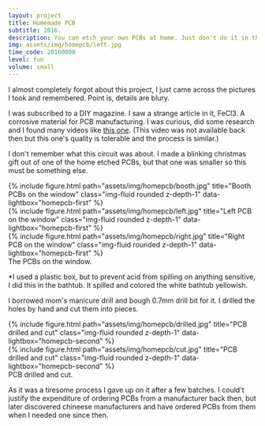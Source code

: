 ```yaml
---
layout: project
title: Homemade PCB
subtitle: 2016.
description: You can etch your own PCBs at home. Just don't do it in the bathtub*.
img: assets/img/homepcb/left.jpg
time_code: 20160000
level: fun
volume: small
---
```


I almost completely forgot about this project, I just came across the pictures I took and remembered. Point is, details are blury.

I was subscribed to a DIY magazine. I saw a strange article in it, FeCl3. A corrosive material for PCB manufacturing. I was curious, did some research and I found many videos like <a href="https://www.youtube.com/watch?v=5jMOaNUovfs">this one</a>. (This video was not available back then but this one's quality is tolerable and the process is similar.)

I don't remember what this circuit was about. I made a blinking christmas gift out of one of the home etched PCBs, but that one was smaller so this must be something else.

<div class="row align-items-center">
    <div class="col-11 mx-auto">
        {% include figure.html path="assets/img/homepcb/booth.jpg" title="Booth PCBs on the window" class="img-fluid rounded z-depth-1" data-lightbox="homepcb-first" %}
    </div>
</div>
<div class="row align-items-center">
    <div class="col-6">
        {% include figure.html path="assets/img/homepcb/left.jpg" title="Left PCB on the window" class="img-fluid rounded z-depth-1" data-lightbox="homepcb-first" %}
    </div>
    <div class="col-6">
        {% include figure.html path="assets/img/homepcb/right.jpg" title="Right PCB on the window" class="img-fluid rounded z-depth-1" data-lightbox="homepcb-first" %}
    </div>
</div>
<div class="caption">
    The PCBs on the window.
</div>

*I used a plastic box, but to prevent acid from spilling on anything sensitive, I did this in the bathtub. It spilled and colored the white bathtub yellowish.

I borrowed mom's manicure drill and bough 0.7mm drill bit for it. I drilled the holes by hand and cut them into pieces.

<div class="row align-items-center">
    <div class="col-6">
        {% include figure.html path="assets/img/homepcb/drilled.jpg" title="PCB drilled and cut" class="img-fluid rounded z-depth-1" data-lightbox="homepcb-second" %}
    </div>
    <div class="col-6">
        {% include figure.html path="assets/img/homepcb/cut.jpg" title="PCB drilled and cut" class="img-fluid rounded z-depth-1" data-lightbox="homepcb-second" %}
    </div>
</div>
<div class="caption">
    PCB drilled and cut.
</div>

As it was a tiresome process I gave up on it after a few batches. I could't justify the expenditure of ordering PCBs from a manufacturer back then, but later discovered chineese manufacturers and have ordered PCBs from them when I needed one since then.